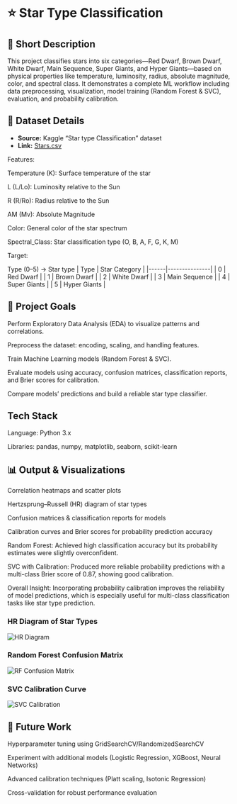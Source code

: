 # ⭐ Star Type Classification


## 📌 Short Description

This project classifies stars into six categories—Red Dwarf, Brown Dwarf, White Dwarf, Main Sequence, Super Giants, and Hyper Giants—based on physical properties like temperature, luminosity, radius, absolute magnitude, color, and spectral class. It demonstrates a complete ML workflow including data preprocessing, visualization, model training (Random Forest & SVC), evaluation, and probability calibration.

## 📂 Dataset Details

- **Source:** Kaggle “Star type Classification” dataset  
- **Link:** [Stars.csv](https://www.kaggle.com/datasets/brsdincer/star-type-classification)


Features:

Temperature (K): Surface temperature of the star

L (L/Lo): Luminosity relative to the Sun

R (R/Ro): Radius relative to the Sun

AM (Mv): Absolute Magnitude

Color: General color of the star spectrum

Spectral_Class: Star classification type (O, B, A, F, G, K, M)

Target:

Type (0–5) → Star type
| Type | Star Category |
|------|---------------|
| 0 | Red Dwarf |
| 1 | Brown Dwarf |
| 2 | White Dwarf |
| 3 | Main Sequence |
| 4 | Super Giants |
| 5 | Hyper Giants |


## 🎯 Project Goals

Perform Exploratory Data Analysis (EDA) to visualize patterns and correlations.

Preprocess the dataset: encoding, scaling, and handling features.

Train Machine Learning models (Random Forest & SVC).

Evaluate models using accuracy, confusion matrices, classification reports, and Brier scores for calibration.

Compare models’ predictions and build a reliable star type classifier.

## Tech Stack

Language: Python 3.x

Libraries: pandas, numpy, matplotlib, seaborn, scikit-learn


## 📊 Output & Visualizations

Correlation heatmaps and scatter plots

Hertzsprung–Russell (HR) diagram of star types

Confusion matrices & classification reports for models

Calibration curves and Brier scores for probability prediction accuracy

Random Forest: Achieved high classification accuracy but its probability estimates were slightly overconfident.

SVC with Calibration: Produced more reliable probability predictions with a multi-class Brier score of 0.87, showing good calibration.

Overall Insight: Incorporating probability calibration improves the reliability of model predictions, which is especially useful for multi-class classification tasks like star type prediction.

### HR Diagram of Star Types
![HR Diagram](star-ML-Classification-Project/images/hr_diagram.png)

### Random Forest Confusion Matrix
![RF Confusion Matrix](star-ML-Classification-Project/images/confusion_matrix_rf.png)

### SVC Calibration Curve
![SVC Calibration](star-ML-Classification-Project/images/calibration_curve.png)

## 🚀 Future Work

Hyperparameter tuning using GridSearchCV/RandomizedSearchCV

Experiment with additional models (Logistic Regression, XGBoost, Neural Networks)

Advanced calibration techniques (Platt scaling, Isotonic Regression)

Cross-validation for robust performance evaluation

